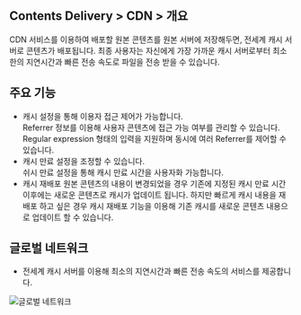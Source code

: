 ## Contents Delivery > CDN > 개요

CDN 서비스를 이용하여 배포할 원본 콘텐츠를 원본 서버에 저장해두면, 전세계 캐시 서버로 콘텐츠가 배포됩니다. 최종 사용자는 자신에게 가장 가까운 캐시 서버로부터 최소한의 지연시간과 빠른 전송 속도로 파일을 전송 받을 수 있습니다.

## 주요 기능

- 캐시 설정을 통해 이용자 접근 제어가 가능합니다.  
Referrer 정보를 이용해 사용자 콘텐츠에 접근 가능 여부를 관리할 수 있습니다. Regular expression 형태의 입력을 지원하며 동시에 여러 Referrer를 제어할 수 있습니다.
- 캐시 만료 설정을 조정할 수 있습니다.  
쉬시 만료 설정을 통해 캐시 만료 시간을 사용자화 가능합니다.
- 캐시 재배포
원본 콘텐츠의 내용이 변경되었을 경우 기존에 지정된 캐시 만료 시간 이후에는 새로운 콘텐츠로 캐시가 업데이트 됩니다. 하지만 빠르게 캐시 내용을 재배포 하고 싶은 경우 캐시 재배포 기능을 이용해 기존 캐시를 새로운 콘텐츠 내용으로 업데이트 할 수 있습니다.

## 글로벌 네트워크

- 전세계 캐시 서버를 이용해 최소의 지연시간과 빠른 전송 속도의 서비스를 제공합니다.

![글로벌 네트워크](http://static.toastoven.net/toastcloud/static/common/img/cms_img/contents/img_05.jpg)